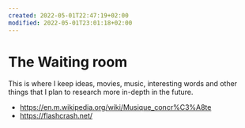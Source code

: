 ```yaml
---
created: 2022-05-01T22:47:19+02:00
modified: 2022-05-01T23:01:18+02:00
---
```


# The Waiting room

This is where I keep ideas, movies, music, interesting words and other things that I plan to research more in-depth in the future.

- https://en.m.wikipedia.org/wiki/Musique_concr%C3%A8te
- https://flashcrash.net/
